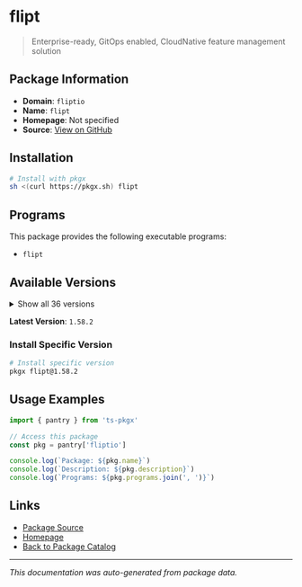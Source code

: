 # flipt

> Enterprise-ready, GitOps enabled, CloudNative feature management solution

## Package Information

- **Domain**: `fliptio`
- **Name**: `flipt`
- **Homepage**: Not specified
- **Source**: [View on GitHub](https://github.com/pkgxdev/pantry/tree/main/projects/flipt.io/package.yml)

## Installation

```bash
# Install with pkgx
sh <(curl https://pkgx.sh) flipt
```

## Programs

This package provides the following executable programs:

- `flipt`

## Available Versions

<details>
<summary>Show all 36 versions</summary>

- `1.58.2`, `1.58.1`, `1.58.0`, `1.57.0`, `1.56.0`
- `1.55.1`, `1.55.0`, `1.54.2`, `1.54.1`, `1.54.0`
- `1.53.2`, `1.53.1`, `1.53.0`, `1.52.2`, `1.52.1`
- `1.52.0`, `1.51.1`, `1.51.0`, `1.50.1`, `1.50.0`
- `1.49.2`, `1.49.1`, `1.49.0`, `1.48.1`, `1.48.0`
- `1.47.1`, `1.47.0`, `1.46.3`, `1.46.2`, `1.46.1`
- `1.46.0`, `1.45.2`, `1.45.1`, `1.45.0`, `1.44.1`
- `1.44.0`

</details>

**Latest Version**: `1.58.2`

### Install Specific Version

```bash
# Install specific version
pkgx flipt@1.58.2
```

## Usage Examples

```typescript
import { pantry } from 'ts-pkgx'

// Access this package
const pkg = pantry['fliptio']

console.log(`Package: ${pkg.name}`)
console.log(`Description: ${pkg.description}`)
console.log(`Programs: ${pkg.programs.join(', ')}`)
```

## Links

- [Package Source](https://github.com/pkgxdev/pantry/tree/main/projects/flipt.io/package.yml)
- [Homepage](#)
- [Back to Package Catalog](../package-catalog.md)

---

*This documentation was auto-generated from package data.*
